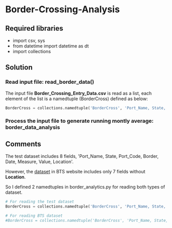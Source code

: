 # Border-Crossing-Analysis

## Required libraries

- import csv, sys
- from datetime import datetime as dt
- import collections

## Solution

### Read input file: read_border_data()

The input file **Border_Crossing_Entry_Data.csv** is read as a list, each element of the list is a namedtuple (BorderCross)  defined as below: 

```python
BorderCross = collections.namedtuple('BorderCross', 'Port_Name, State, Port_Code, Border, Date, Measure, Value, Location')
```

### Process the input file to generate running montly average: border_data_analysis

## Comments

The test dataset includes 8 fields, 'Port_Name, State, Port_Code, Border, Date, Measure, Value, Location'.

However, the [dataset](https://data.transportation.gov/Research-and-Statistics/Border-Crossing-Entry-Data/keg4-3bc2) in BTS website includes only 7 fields without **Location**.

So I defined 2 namedtuples in border_analytics.py for reading both types of dataset. 

```python
# For reading the test dataset
BorderCross = collections.namedtuple('BorderCross', 'Port_Name, State, Port_Code, Border, Date, Measure, Value, Location')

# For reading BTS dataset
#BorderCross = collections.namedtuple('BorderCross', 'Port_Name, State, Port_Code, Border, Date, Measure, Value')
```

​    

